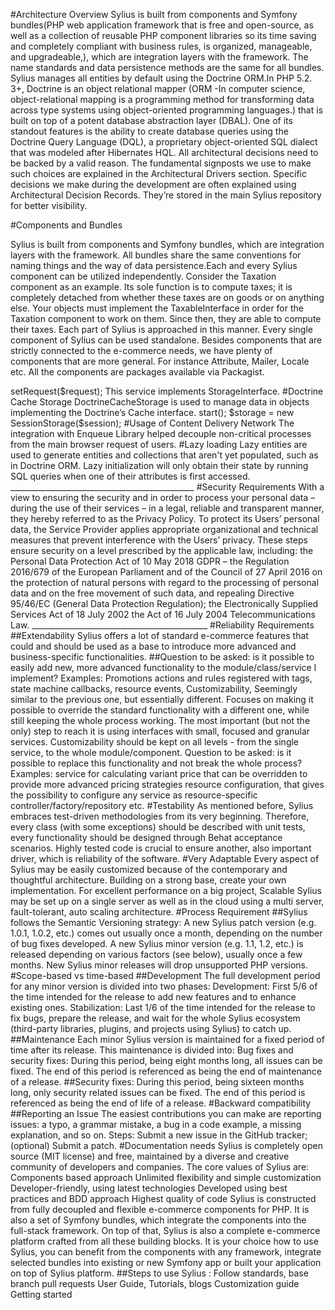 #Architecture Overview
Sylius is built from components and Symfony bundles(PHP web application framework that is free and open-source, as well as a collection of reusable PHP component libraries so its
time saving and completely compliant with business rules, is organized, manageable, and upgradeable,), which are integration layers with the framework. The name standards
and data persistence methods are the same for all bundles. Sylius manages all entities by default using the Doctrine ORM.In PHP 5.2. 3+, Doctrine is an object relational mapper (ORM -In computer science, object-relational mapping is a programming method for transforming data across type systems using object-oriented programming languages.)
that is built on top of a potent database abstraction layer (DBAL). One of its standout features is the ability to create database queries using the Doctrine Query
Language (DQL), a proprietary object-oriented SQL dialect that was modeled after Hibernates HQL.
All architectural decisions need to be backed by a valid reason. The fundamental signposts we use to make such choices are explained in the Architectural Drivers section.
Specific decisions we make during the development are often explained using Architectural Decision Records. They’re stored in the main Sylius repository for better visibility.
 
#Components and Bundles
 
Sylius is built from components and Symfony bundles, which are integration layers with the framework. All bundles share the same conventions for naming things and the way of data persistence.Each and every Sylius component can be utilized independently. Consider the Taxation component as an example. Its sole function is to compute taxes; it is completely detached from whether these taxes are on goods or on anything else. Your objects must implement the TaxableInterface in order for the Taxation component to work on them. Since then, they are able to compute their taxes.
Each part of Sylius is approached in this manner.
Every single component of Sylius can be used standalone. Besides components that are strictly connected to the e-commerce needs, we have plenty of components that are more general. For instance Attribute, Mailer, Locale etc. All the components are packages available via Packagist.
 
<?php
 
/*
 * This file is part of the Sylius package.
 *
 * (c) Paweł Jędrzejewski
 *
 * For the full copyright and license information, please view the LICENSE
 * file that was distributed with this source code.
 */
 
declare(strict_types=1);
 
namespace Sylius\Component\Taxation\Calculator;
 
use Sylius\Component\Taxation\Model\TaxRateInterface;
 
interface CalculatorInterface
{
	public function calculate(float $base, TaxRateInterface $rate): float;
}
 
#Bundles
The bundles allow you to use components with just little configuration.
The TaxationBundle may be included into your application with little to no configuration,  allowing you to access all the services, models, set up the tax rates and categories, and utilize them for whatever taxes you may require.
These are the Symfony Bundles - therefore if you are a Symfony Developer, and you would like to use the Taxation component in your system, but you do not want to spend time on configuring forms or services in the container.
#Platform
 
We may access the standard, fairly feature-rich webshop.  We must choose if we want a complete platform with all the capabilities or whether we want to develop something extremely unique, maybe smaller, with distinct features utilizing decoupled bundles and components.
The platform itself is, of course, quite adaptable and simple to adjust to any and all business requirements you may have.
 
 
#Divisions
#Core
Another element that unifies all the others is the Core. Here, for instance, the ProductVariant discovers at last that it has a TaxCategory.
The ProductVariant implements the TaxableInterface and other interfaces necessary for its functioning in the Core component.
Sylius has here a fully integrated concept of everything that is needed to run a webshop.
 
#Shop
ShopBundle essentially functions as a typical B2C interface for all system activity. Yaml templates and settings make up the majority of it.
Also here views have been built using the SemanticUI.
 
#API
API uses the REST( REpresentational State Transfer, establishes standards for communication between computer systems on the web) approach.
Since they are now reusable in the API, controllers are format independent. So, when you make a product request through the shop's front end,
you are performing the exact same activity as when you make an api call.
The most important features of API:
All operations are grouped by shop and admin context (two prefixes)
Developers can enable or disable entire API by changing single parameter (check this chapter)
Endpoints are implementing the REST principles and using http verbs (POST, GET, PUT, PATCH, DELETE)
Returned responses contain minimal information (developer should extend serialization if need more data)
Entire business logic is separated from API - if it necessary we dispatch command instead mixing API logic with business logic
 
#Third Party Libraries
Sylius utilizes a multitude of third-party libraries for a variety of functions, including:
For content management, SymfonyCMF
For filesystem abstraction, see Gaufrette (store images locally, Amazon S3 or external server)
Consider trimming and creating thumbnails for photos that are being processed.
Quick to create PDF files
For pagination, use Pagerfanta.
For payments, payum


# Performance Optimizations
 
##Query optimization
A huge performance boost is achieved by optimizing queries. For example, let’s take a look at the customers’ list. The page load without caching mechanisms in dev mode might take up to several seconds compared to less than a second in Sylius. Storages are services managing data in any type of container.
 
##By default there are three storages available:
The methods of every storage work the same way. The only difference is the type of container we store in
 
##Cookie Storage
CookieStorage is used to manage data in the cookies’ ParameterBag of Symfony’s Request class, which needs to be set in the storage before making any operations on it.
 
<?php
 
use Sylius\Component\Storage\CookieStorage;
use Symfony\Component\HttpFoundation\Request;
 
$request = // The request which cookies' data you would like to manage.
 
$storage = new CookieStorage();
 
$storage->setRequest($request);
This service implements StorageInterface.
 
#Doctrine Cache Storage
DoctrineCacheStorage is used to manage data in objects implementing the Doctrine’s Cache interface.
 
<?php
 
use Doctrine\Common\Cache\Cache;
use Sylius\Component\Storage\DoctrineCacheStorage;
 
$cache = // Your doctrine's cache.
 
$storage = new DoctrineCacheStorage($cache);
 
#Session Storage
SessionStorage is used to manage data in any class implementing the Symfony’s SessionInterface.
 
<?php
 
use Sylius\Component\Storage\SessionStorage;
use Symfony\Component\HttpFoundation\Session\Session;
 
$session = new Session();
$session->start();
 
$storage = new SessionStorage($session);
#Usage of Content Delivery Network
The integration with Enqueue Library helped decouple non-critical processes from the main browser request of users.
 
#Lazy loading
Lazy entities are used to generate entities and collections that aren't yet populated, such as in Doctrine ORM.
Lazy initialization will only obtain their state by running SQL queries when one of their attributes is first accessed.
______________________________________________
#Security Requirements
 
With a view to ensuring the security and in order to process your personal data – during the use of their services – in a legal, reliable and transparent manner, they hereby referred to as the Privacy Policy.
To protect its Users’ personal data, the Service Provider applies appropriate organizational and technical measures that prevent interference with the Users’ privacy. These steps ensure security on a level prescribed by the applicable law, including:
 
the Personal Data Protection Act of 10 May 2018
GDPR – the Regulation 2016/679 of the European Parliament and of the Council of 27 April 2016 on the protection of natural persons with regard to the processing
of personal data and on the free movement of such data, and repealing Directive 95/46/EC (General Data Protection Regulation);
the Electronically Supplied Services Act of 18 July 2002
the Act of 16 July 2004 Telecommunications Law.
 
____________________________________________
#Reliability Requirements
 
##Extendability
Sylius offers a lot of standard e-commerce features that could and should be used as a base to introduce more advanced and business-specific functionalities.
 
##Question to be asked: is it possible to easily add new, more advanced functionality to the module/class/service I implement? 
Examples: Promotions actions and rules registered with tags, state machine callbacks, resource events, Customizability, Seemingly similar to the previous one, but essentially different. Focuses on making it possible to override the standard functionality with a different one, while still keeping the whole process working. The most important (but not the only) step to reach it is using interfaces with small, focused and granular services. Customizability should be kept on all levels - from the single service, to the whole module/component.
 
Question to be asked: is it possible to replace this functionality and not break the whole process?
Examples: service for calculating variant price that can be overridden to provide more advanced pricing strategies resource configuration, that gives the possibility to configure any service as resource-specific controller/factory/repository etc.
#Testability
As mentioned before, Sylius embraces test-driven methodologies from its very beginning. Therefore, every class (with some exceptions) should be described with unit tests, every functionality should be designed through Behat acceptance scenarios.
Highly tested code is crucial to ensure another, also important driver, which is reliability of the software.
#Very Adaptable
Every aspect of Sylius may be easily customized because of the contemporary and thoughtful architecture. Building on a strong base, create your own implementation.
 For excellent performance on a big project, Scalable Sylius may be set up on a single server as well as in the cloud using a multi server,
fault-tolerant, auto scaling architecture.
#Process Requirement
##Sylius follows the Semantic Versioning strategy:
 A new Sylius patch version (e.g. 1.0.1, 1.0.2, etc.) comes out usually once a month, depending on the number of bug fixes developed. A new Sylius minor version (e.g. 1.1, 1.2, etc.) is released depending on various factors (see below), usually once a few months. New Sylius minor releases will drop unsupported PHP versions.
#Scope-based vs time-based
##Development
The full development period for any minor version is divided into two phases:
 
Development: First 5/6 of the time intended for the release to add new features and to enhance existing ones.
Stabilization: Last 1/6 of the time intended for the release to fix bugs, prepare the release, and wait for the whole Sylius ecosystem (third-party libraries, plugins, and projects using Sylius) to catch up.
##Maintenance
Each minor Sylius version is maintained for a fixed period of time after its release. This maintenance is divided into:
Bug fixes and security fixes: During this period, being eight months long, all issues can be fixed.
The end of this period is referenced as being the end of maintenance of a release.
##Security fixes: 
During this period, being sixteen months long, only security related issues can be fixed. The end of this period is referenced as being the end of life of a release.
#Backward compatibility
 ##Reporting an Issue
The easiest contributions you can make are reporting issues: a typo, a grammar mistake, a bug in a code example, a missing explanation, and so on.
Steps:
Submit a new issue in the GitHub tracker;
(optional) Submit a patch.

#Documentation needs
Sylius is completely open source (MIT license) and free, maintained by a diverse and creative community of developers and companies.
The core values of Sylius are:
Components based approach
Unlimited flexibility and simple customization
Developer-friendly, using latest technologies
Developed using best practices and BDD approach
Highest quality of code
Sylius is constructed from fully decoupled and flexible e-commerce components for PHP. It is also a set of Symfony bundles, which integrate the components into the full-stack framework. On top of that, Sylius is also a complete e-commerce platform crafted from all these building blocks.

It is your choice how to use Sylius, you can benefit from the components with any framework, integrate selected bundles into existing or new Symfony app or built your application on top of Sylius platform.

##Steps to use Sylius :
Follow standards, base branch pull requests
User Guide, Tutorials, blogs
Customization guide
Getting started
